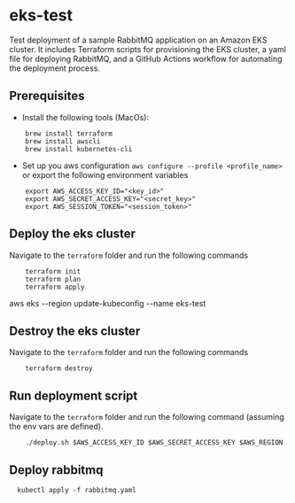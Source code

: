 # eks-test
Test deployment of a sample RabbitMQ application on an Amazon EKS cluster. 
It includes Terraform scripts for provisioning the EKS cluster, a yaml file for deploying RabbitMQ,
and a GitHub Actions workflow for automating the deployment process. 

## Prerequisites

- Install the following tools (MacOs):
```shell
    brew install terraform
    brew install awscli
    brew install kubernetes-cli
```
- Set up you aws configuration `aws configure --profile <profile_name>` or export the following environment variables
```shell
    export AWS_ACCESS_KEY_ID="<key_id>"
    export AWS_SECRET_ACCESS_KEY="<secret_key>"
    export AWS_SESSION_TOKEN="<session_token>"
```

## Deploy the eks cluster
 Navigate to the `terraform` folder and run the following commands
```shell
    terraform init
    terraform plan
    terraform apply
```
aws eks --region <region> update-kubeconfig --name eks-test


## Destroy the eks cluster
 Navigate to the `terraform` folder and run the following commands
```shell
    terraform destroy
```

## Run deployment script
Navigate to the `terraform` folder and run the following command (assuming the env vars are defined).
```shell
    ./deploy.sh $AWS_ACCESS_KEY_ID $AWS_SECRET_ACCESS_KEY $AWS_REGION
```

## Deploy rabbitmq

```shell
  kubectl apply -f rabbitmq.yaml
```